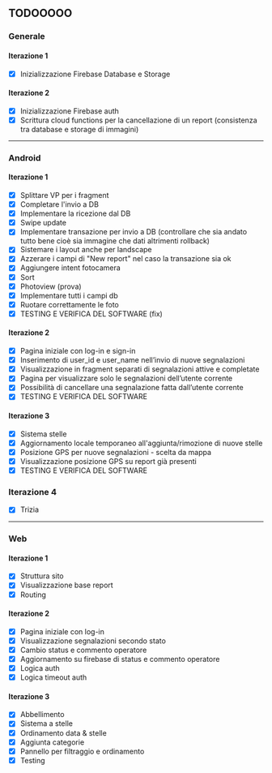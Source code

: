 ## TODOOOOO

### Generale

#### Iterazione 1
- [x] Inizializzazione Firebase Database e Storage

#### Iterazione 2
- [x] Inizializzazione Firebase auth
- [x] Scrittura cloud functions per la cancellazione di un report (consistenza tra database e storage di immagini)
---
### Android

#### Iterazione 1

- [x] Splittare VP per i fragment
- [x] Completare l'invio a DB
- [x] Implementare la ricezione dal DB
- [x] Swipe update
- [x] Implementare transazione per invio a DB (controllare che sia andato tutto bene cioè sia immagine che dati altrimenti rollback)
- [x] Sistemare i layout anche per landscape
- [x] Azzerare i campi di "New report" nel caso la transazione sia ok
- [x] Aggiungere intent fotocamera
- [x] Sort
- [x] Photoview (prova)
- [x] Implementare tutti i campi db
- [x] Ruotare correttamente le foto
- [x] TESTING E VERIFICA DEL SOFTWARE (fix)

#### Iterazione 2

- [x] Pagina iniziale con log-in e sign-in
- [x] Inserimento di user_id e user_name nell’invio di nuove segnalazioni
- [x] Visualizzazione in fragment separati di segnalazioni attive e completate
- [x] Pagina per visualizzare solo le segnalazioni dell’utente corrente
- [x] Possibilità di cancellare una segnalazione fatta dall’utente corrente
- [x] TESTING E VERIFICA DEL SOFTWARE

#### Iterazione 3

- [x] Sistema stelle
- [x] Aggiornamento locale temporaneo all'aggiunta/rimozione di nuove stelle
- [x] Posizione GPS per nuove segnalazioni - scelta da mappa
- [x] Visualizzazione posizione GPS su report già presenti
- [x] TESTING E VERIFICA DEL SOFTWARE

### Iterazione 4

- [x] Trizia

---
### Web

#### Iterazione 1

- [x] Struttura sito
- [x] Visualizzazione base report
- [x] Routing

#### Iterazione 2

- [x] Pagina iniziale con log-in
- [x] Visualizzazione segnalazioni secondo stato
- [x] Cambio status e commento operatore
- [x] Aggiornamento su firebase di status e commento operatore
- [x] Logica auth
- [x] Logica timeout auth

#### Iterazione 3
- [x] Abbellimento
- [x] Sistema a stelle
- [x] Ordinamento data & stelle
- [x] Aggiunta categorie
- [x] Pannello per filtraggio e ordinamento
- [x] Testing
